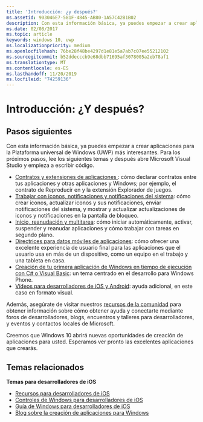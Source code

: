 ```yaml
---
title: 'Introducción: ¿y después?'
ms.assetid: 903046E7-581F-4845-AB80-1A57C42B1B02
description: Con esta información básica, ya puedes empezar a crear aplicaciones para la Plataforma universal de Windows (UWP) más interesantes.
ms.date: 02/08/2017
ms.topic: article
keywords: windows 10, uwp
ms.localizationpriority: medium
ms.openlocfilehash: 76be28f48be4297d1e81e5a7ab7c07ee55212102
ms.sourcegitcommit: b52ddecccb9e68dbb71695af3078005a2eb78af1
ms.translationtype: MT
ms.contentlocale: es-ES
ms.lasthandoff: 11/20/2019
ms.locfileid: "74259136"
---
```

# <a name="getting-started-what-next"></a>Introducción: ¿Y después?


## <a name="next-steps"></a>Pasos siguientes

Con esta información básica, ya puedes empezar a crear aplicaciones para la Plataforma universal de Windows (UWP) más interesantes. Para los próximos pasos, lee los siguientes temas y después abre Microsoft Visual Studio y empieza a escribir código.

-   [Contratos y extensiones de aplicaciones ](https://docs.microsoft.com/previous-versions/windows/apps/hh464906(v=win.10)): cómo declarar contratos entre tus aplicaciones y otras aplicaciones y Windows; por ejemplo, el contrato de Reproducir en y la extensión Explorador de juegos.
-   [Trabajar con iconos, notificaciones y notificaciones del sistema](https://docs.microsoft.com/previous-versions/windows/apps/hh868259(v=win.10)): cómo crear iconos, actualizar iconos y sus notificaciones, enviar notificaciones del sistema, y mostrar y actualizar actualizaciones de iconos y notificaciones en la pantalla de bloqueo.
-   [Inicio, reanudación y multitarea](https://docs.microsoft.com/previous-versions/windows/apps/hh770837(v=win.10)): cómo iniciar automáticamente, activar, suspender y reanudar aplicaciones y cómo trabajar con tareas en segundo plano.
-   [Directrices para datos móviles de aplicaciones](https://docs.microsoft.com/windows/uwp/design/app-settings/store-and-retrieve-app-data): cómo ofrecer una excelente experiencia de usuario final para las aplicaciones que el usuario usa en más de un dispositivo, como un equipo en el trabajo y una tableta en casa.
-   [Creación de tu primera aplicación de Windows en tiempo de ejecución con C# o Visual Basic](https://msdn.microsoft.com/library/windows/apps/hh974581.aspx): un tema centrado en el desarrollo para Windows Phone.
-   [Vídeos para desarrolladores de iOS y Android](https://docs.microsoft.com/previous-versions/windows/apps/dn393982(v=win.10)): ayuda adicional, en este caso en formato visual.

Además, asegúrate de visitar nuestros [recursos de la comunidad](https://developer.microsoft.com/en-us/windows/support) para obtener información sobre cómo obtener ayuda y conectarte mediante foros de desarrolladores, blogs, encuentros y talleres para desarrolladores, y eventos y contactos locales de Microsoft.

Creemos que Windows 10 abrirá nuevas oportunidades de creación de aplicaciones para usted. Esperamos ver pronto las excelentes aplicaciones que crearás.

## <a name="related-topics"></a>Temas relacionados

**Temas para desarrolladores de iOS**
* [Recursos para desarrolladores de iOS](https://docs.microsoft.com/previous-versions/windows/apps/jj945493(v=win.10))
* [Controles de Windows para desarrolladores de iOS](https://docs.microsoft.com/previous-versions/windows/apps/dn263255(v=win.10))
* [Guía de Windows para desarrolladores de iOS](https://docs.microsoft.com/previous-versions/windows/apps/dn263256(v=win.10))
* [Blog sobre la creación de aplicaciones para Windows](https://blogs.windows.com/buildingapps/2016/01/27/visual-studio-walkthrough-for-ios-developers/)
